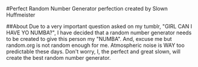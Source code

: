 #Perfect Random Number Generator
perfection created by Slown Huffmeister

##About
Due to a very important question asked on my tumblr, "GIRL CAN I HAVE YO NUMBA?", I have decided that a random number generator needs to be created to give this person my "NUMBA". And, excuse me but random.org is not random enough for me.  Atmospheric noise is WAY too predictable these days. Don't worry, I, the perfect and great slown, will create the best random number generator.  